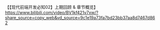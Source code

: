 【【现代前端开发必知02】上期回顾 & 章节概览】 https://www.bilibili.com/video/BV1kf421v7xw/?share_source=copy_web&vd_source=9c1e19a73fa7bd23bb37aa8d7467d862

